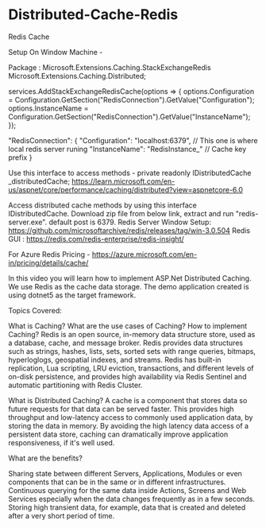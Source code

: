 # Distributed-Cache-Redis
Redis Cache

Setup On Window Machine -

Package :
Microsoft.Extensions.Caching.StackExchangeRedis
Microsoft.Extensions.Caching.Distributed;

services.AddStackExchangeRedisCache(options =>
{
options.Configuration = Configuration.GetSection("RedisConnection").GetValue<string>("Configuration");
options.InstanceName = Configuration.GetSection("RedisConnection").GetValue<string>("InstanceName");
});

"RedisConnection": {
"Configuration": "localhost:6379", // This one is where local redis server runing
"InstanceName": "RedisInstance_" // Cache key prefix
}

Use this interface to access methods - private readonly IDistributedCache _distributedCache;
  https://learn.microsoft.com/en-us/aspnet/core/performance/caching/distributed?view=aspnetcore-6.0
  
Access distributed cache methods by using this interface IDistributedCache.
Download zip file from below link, extract and run "redis-server.exe". default post is 6379.
Redis Server Window Setup: https://github.com/microsoftarchive/redis/releases/tag/win-3.0.504
Redis GUI : https://redis.com/redis-enterprise/redis-insight/

For Azure Redis Pricing - https://azure.microsoft.com/en-in/pricing/details/cache/

In this video you will learn how to implement ASP.Net Distributed Caching. We use Redis as the cache data storage. The demo application created is using dotnet5 as the target framework.

Topics Covered:

What is Caching?
What are the use cases of Caching?
How to implement Caching?
Redis is an open source, in-memory data structure store, used as a database, cache, and message broker. Redis provides data structures such as strings, hashes, lists, sets, sorted sets with range queries, bitmaps, hyperloglogs, geospatial indexes, and streams. Redis has built-in replication, Lua scripting, LRU eviction, transactions, and different levels of on-disk persistence, and provides high availability via Redis Sentinel and automatic partitioning with Redis Cluster.

What is Distributed Caching? A cache is a component that stores data so future requests for that data can be served faster. This provides high throughput and low-latency access to commonly used application data, by storing the data in memory. By avoiding the high latency data access of a persistent data store, caching can dramatically improve application responsiveness, if it's well used.

What are the benefits?

Sharing state between different Servers, Applications, Modules or even components that can be in the same or in different infrastructures.
Continuous querying for the same data inside Actions, Screens and Web Services especially when the data changes frequently as in a few seconds.
Storing high transient data, for example, data that is created and deleted after a very short period of time.
